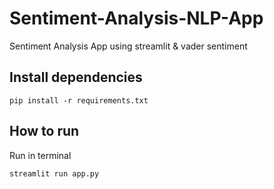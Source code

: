# Sentiment-Analysis-NLP-App

Sentiment Analysis App using streamlit & vader sentiment

## Install dependencies
```
pip install -r requirements.txt
```

## How to run
Run in terminal
```
streamlit run app.py
```

